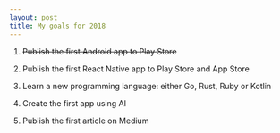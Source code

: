 ```yaml
---
layout: post
title: My goals for 2018
---
```


1. ~~Publish the first Android app to Play Store~~

2. Publish the first React Native app to Play Store and App Store

3. Learn a new programming language: either Go, Rust, Ruby or Kotlin

4. Create the first app using AI

5. Publish the first article on Medium

